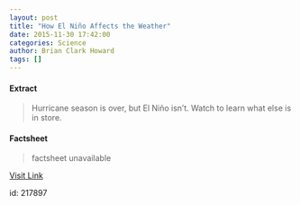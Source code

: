 ```yaml
---
layout: post
title: "How El Niño Affects the Weather"
date: 2015-11-30 17:42:00
categories: Science
author: Brian Clark Howard
tags: []
---
```



#### Extract
>Hurricane season is over, but El Niño isn’t. Watch to learn what else is in store.

#### Factsheet
>factsheet unavailable

[Visit Link](http://news.nationalgeographic.com/2015/11/151125-el-nino-hurricanes-drought-climate-science/)

id:  217897
